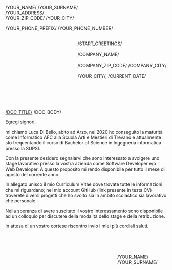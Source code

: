 /YOUR_NAME/ /YOUR_SURNAME/ <br>
/YOUR_ADDRESS/ <br>
/YOUR_ZIP_CODE/ /YOUR_CITY/ <br>

/YOUR_PHONE_PREFIX/ /YOUR_PHONE_NUMBER/
<br />
<br />

<div style="float:right;width: max-content;">
  <div style="text-align:left;">
    /START_GREETINGS/ <br /><br />
    /COMPANY_NAME/<br /><br />
    /COMPANY_ZIP_CODE/ /COMPANY_CITY/<br />
    <br />
    /YOUR_CITY/, /CURRENT_DATE/
  </div>
</div>

<div style="height: 200px;"></div>

<span style="text-decoration:underline">/DOC_TITLE/</span>
/DOC_BODY/

Egregi signori,

mi chiamo Luca Di Bello, abito ad Arzo, nel 2020 ho conseguito la maturità come Informatico AFC alla Scuola Arti e Mestieri di Trevano e attualmente sto frequentando il corso di Bachelor of Science in Ingegneria informatica presso la SUPSI.

Con la presente desidero segnalarvi che sono interessato a svolgere uno stage lavorativo presso la vostra azienda come Software Developer e/o Web Developer.
A questo proposito mi rendo disponibile per tutto il mese di agosto del corrente anno.

In allegato unisco il mio Curriculum Vitae dove trovate tutte le informazioni che mi riguardano; nel mio account GitHub (link presente in testa CV) troverete diversi progetti che ho svolto sia in ambito scolastico sia lavorativo che personale.

Nella speranza di avere suscitato il vostro interessamento sono disponibile ad un colloquio per discutere della modalità dello stage e della retribuzione.

In attesa di un vostro cortese riscontro invio i miei più cordiali saluti.

<br />
<br />
<br />

<p style="margin-left:350px">/YOUR_NAME/ /YOUR_SURNAME/</p>